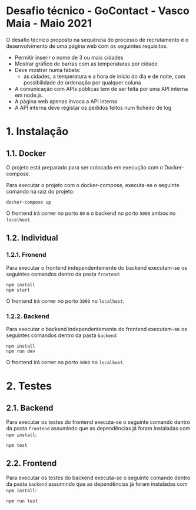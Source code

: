 # Desafio técnico - GoContact - Vasco Maia - Maio 2021

O desafio técnico proposto na sequência do processo de recrutamento é o desenvolvimento de uma página web com os seguintes requisitos:

- Permitir inserir o nome de 3 ou mais cidades
- Mostrar gráfico de barras com as temperaturas por cidade
- Deve mostrar numa tabela:
  - as cidades, a temperatura e a hora de início do dia e de noite, com possibilidade de ordenação por qualquer coluna
- A comunicação com APIs públicas tem de ser feita por uma API interna em node.js.
- A página web apenas invoca a API interna
- A API interna deve registar os pedidos feitos num ficheiro de log

# 1. Instalação

## 1.1. Docker

O projeto está preparado para ser colocado em execução com o Docker-compose.

Para executar o projeto com o docker-compose, executa-se o seguinte comando na raiz do projeto:

```
docker-compose up
```

O frontend irá correr no porto `80` e o backend no porto `5000` ambos no `localhost`.

## 1.2. Individual

### 1.2.1. Fronend

Para executar o frontend independentemente do backend executam-se os seguintes comandos dentro da pasta `frontend`:

```
npm install
npm start
```

O frontend irá correr no porto `3000` no `localhost`.

### 1.2.2. Backend

Para executar o backend independentemente do frontend executam-se os seguintes comandos dentro da pasta `backend`:

```
npm install
npm run dev
```

O frontend irá correr no porto `5000` no `localhost`.

# 2. Testes

## 2.1. Backend

Para executar os testes do frontend executa-se o seguinte comando dentro da pasta `frontend` assumindo que as dependências já foram instaladas com `npm install`:

```
npm test
```

## 2.2. Frontend

Para executar os testes do backend executa-se o seguinte comando dentro da pasta `backend` assumindo que as dependências já foram instaladas com `npm install`:

```
npm run test
```
